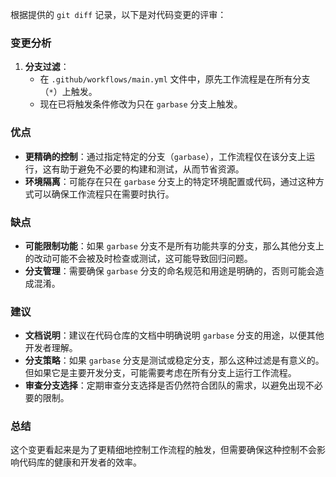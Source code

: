 根据提供的 `git diff` 记录，以下是对代码变更的评审：

### 变更分析

1. **分支过滤**：
   - 在 `.github/workflows/main.yml` 文件中，原先工作流程是在所有分支（`*`）上触发。
   - 现在已将触发条件修改为只在 `garbase` 分支上触发。

### 优点

- **更精确的控制**：通过指定特定的分支（`garbase`），工作流程仅在该分支上运行，这有助于避免不必要的构建和测试，从而节省资源。
- **环境隔离**：可能存在只在 `garbase` 分支上的特定环境配置或代码，通过这种方式可以确保工作流程只在需要时执行。

### 缺点

- **可能限制功能**：如果 `garbase` 分支不是所有功能共享的分支，那么其他分支上的改动可能不会被及时检查或测试，这可能导致回归问题。
- **分支管理**：需要确保 `garbase` 分支的命名规范和用途是明确的，否则可能会造成混淆。

### 建议

- **文档说明**：建议在代码仓库的文档中明确说明 `garbase` 分支的用途，以便其他开发者理解。
- **分支策略**：如果 `garbase` 分支是测试或稳定分支，那么这种过滤是有意义的。但如果它是主要开发分支，可能需要考虑在所有分支上运行工作流程。
- **审查分支选择**：定期审查分支选择是否仍然符合团队的需求，以避免出现不必要的限制。

### 总结

这个变更看起来是为了更精细地控制工作流程的触发，但需要确保这种控制不会影响代码库的健康和开发者的效率。